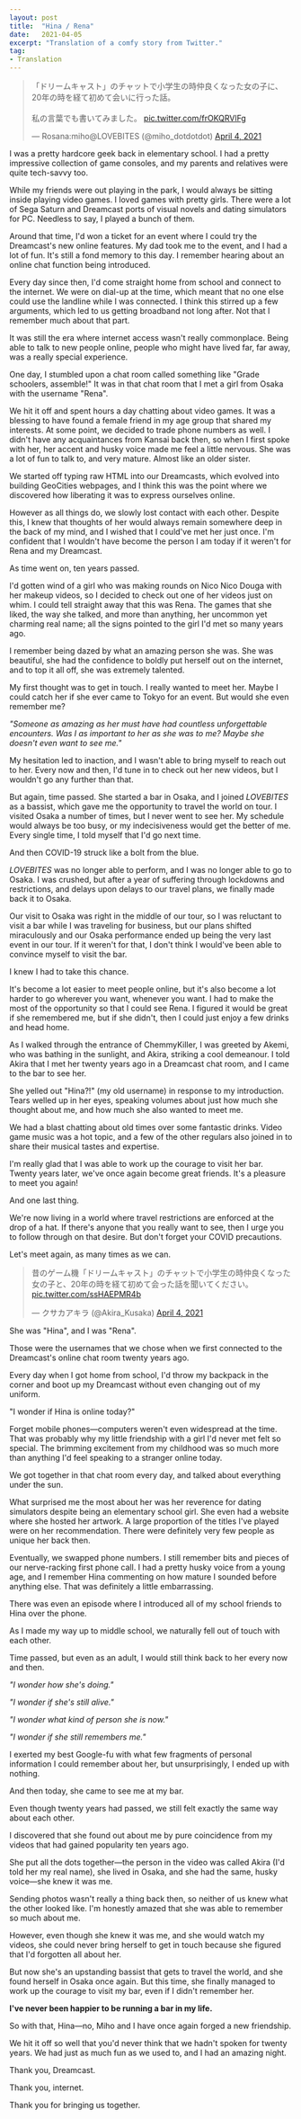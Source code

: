 ```yaml
---
layout: post
title:  "Hina / Rena"
date:   2021-04-05
excerpt: "Translation of a comfy story from Twitter."
tag:
- Translation
---
```


<blockquote class="twitter-tweet tw-align-center"><p lang="ja" dir="ltr">「ドリームキャスト」のチャットで小学生の時仲良くなった女の子に、20年の時を経て初めて会いに行った話。<br><br>私の言葉でも書いてみました。 <a href="https://t.co/frOKQRVlFg">pic.twitter.com/frOKQRVlFg</a></p>&mdash; Rosana:miho@LOVEBITES (@miho_dotdotdot) <a href="https://twitter.com/miho_dotdotdot/status/1378691198534094854?ref_src=twsrc%5Etfw">April 4, 2021</a></blockquote> <script async src="https://platform.twitter.com/widgets.js" charset="utf-8"></script>

I was a pretty hardcore geek back in elementary school. I had a pretty impressive collection of game consoles, and my parents and relatives were quite tech-savvy too.

While my friends were out playing in the park, I would always be sitting inside playing video games. I loved games with pretty girls. There were a lot of Sega Saturn and Dreamcast ports of visual novels and dating simulators for PC. Needless to say, I played a bunch of them.

Around that time, I'd won a ticket for an event where I could try the Dreamcast's new online features. My dad took me to the event, and I had a lot of fun. It's still a fond memory to this day. I remember hearing about an online chat function being introduced.

Every day since then, I'd come straight home from school and connect to the internet. We were on dial-up at the time, which meant that no one else could use the landline while I was connected. I think this stirred up a few arguments, which led to us getting broadband not long after. Not that I remember much about that part.

It was still the era where internet access wasn't really commonplace. Being able to talk to new people online, people who might have lived far, far away, was a really special experience.

One day, I stumbled upon a chat room called something like "Grade schoolers, assemble!" It was in that chat room that I met a girl from Osaka with the username "Rena".

We hit it off and spent hours a day chatting about video games. It was a blessing to have found a female friend in my age group that shared my interests. At some point, we decided to trade phone numbers as well. I didn't have any acquaintances from Kansai back then, so when I first spoke with her, her accent and husky voice made me feel a little nervous. She was a lot of fun to talk to, and very mature. Almost like an older sister.

We started off typing raw HTML into our Dreamcasts, which evolved into building GeoCities webpages, and I think this was the point where we discovered how liberating it was to express ourselves online.

However as all things do, we slowly lost contact with each other. Despite this, I knew that thoughts of her would always remain somewhere deep in the back of my mind, and I wished that I could've met her just once. I'm confident that I wouldn't have become the person I am today if it weren't for Rena and my Dreamcast.

As time went on, ten years passed.

I'd gotten wind of a girl who was making rounds on Nico Nico Douga with her makeup videos, so I decided to check out one of her videos just on whim. I could tell straight away that this was Rena. The games that she liked, the way she talked, and more than anything, her uncommon yet charming real name; all the signs pointed to the girl I'd met so many years ago.

I remember being dazed by what an amazing person she was. She was beautiful, she had the confidence to boldly put herself out on the internet, and to top it all off, she was extremely talented.

My first thought was to get in touch. I really wanted to meet her. Maybe I could catch her if she ever came to Tokyo for an event. But would she even remember me?

_"Someone as amazing as her must have had countless unforgettable encounters. Was I as important to her as she was to me? Maybe she doesn't even want to see me."_

My hesitation led to inaction, and I wasn't able to bring myself to reach out to her. Every now and then, I'd tune in to check out her new videos, but I wouldn't go any further than that.

But again, time passed. She started a bar in Osaka, and I joined _LOVEBITES_ as a bassist, which gave me the opportunity to travel the world on tour. I visited Osaka a number of times, but I never went to see her. My schedule would always be too busy, or my indecisiveness would get the better of me. Every single time, I told myself that I'd go next time.

And then COVID-19 struck like a bolt from the blue.

_LOVEBITES_ was no longer able to perform, and I was no longer able to go to Osaka. I was crushed, but after a year of suffering through lockdowns and restrictions, and delays upon delays to our travel plans, we finally made back it to Osaka.

Our visit to Osaka was right in the middle of our tour, so I was reluctant to visit a bar while I was traveling for business, but our plans shifted miraculously and our Osaka performance ended up being the very last event in our tour. If it weren't for that, I don't think I would've been able to convince myself to visit the bar.

I knew I had to take this chance.

It's become a lot easier to meet people online, but it's also become a lot harder to go wherever you want, whenever you want. I had to make the most of the opportunity so that I could see Rena. I figured it would be great if she remembered me, but if she didn't, then I could just enjoy a few drinks and head home.

As I walked through the entrance of ChemmyKiller, I was greeted by Akemi, who was bathing in the sunlight, and Akira, striking a cool demeanour. I told Akira that I met her twenty years ago in a Dreamcast chat room, and I came to the bar to see her.

She yelled out "Hina?!" (my old username) in response to my introduction. Tears welled up in her eyes, speaking volumes about just how much she thought about me, and how much she also wanted to meet me.

We had a blast chatting about old times over some fantastic drinks. Video game music was a hot topic, and a few of the other regulars also joined in to share their musical tastes and expertise.

I'm really glad that I was able to work up the courage to visit her bar. Twenty years later, we've once again become great friends. It's a pleasure to meet you again!

And one last thing.

We're now living in a world where travel restrictions are enforced at the drop of a hat. If there's anyone that you really want to see, then I urge you to follow through on that desire. But don't forget your COVID precautions.

Let's meet again, as many times as we can.

<blockquote class="twitter-tweet tw-align-center"><p lang="ja" dir="ltr">昔のゲーム機「ドリームキャスト」のチャットで小学生の時仲良くなった女の子と、20年の時を経て初めて会った話を聞いてください。 <a href="https://t.co/ssHAEPMR4b">pic.twitter.com/ssHAEPMR4b</a></p>&mdash; クサカアキラ (@Akira_Kusaka) <a href="https://twitter.com/Akira_Kusaka/status/1378614114004529157?ref_src=twsrc%5Etfw">April 4, 2021</a></blockquote> <script async src="https://platform.twitter.com/widgets.js" charset="utf-8"></script>

She was "Hina", and I was "Rena".

Those were the usernames that we chose when we first connected to the Dreamcast's online chat room twenty years ago.

Every day when I got home from school, I'd throw my backpack in the corner and boot up my Dreamcast without even changing out of my uniform.

"I wonder if Hina is online today?"

Forget mobile phones—computers weren't even widespread at the time. That was probably why my little friendship with a girl I'd never met felt so special. The brimming excitement from my childhood was so much more than anything I'd feel speaking to a stranger online today.

We got together in that chat room every day, and talked about everything under the sun.

What surprised me the most about her was her reverence for dating simulators despite being an elementary school girl. She even had a website where she hosted her artwork. A large proportion of the titles I've played were on her recommendation. There were definitely very few people as unique her back then. 

Eventually, we swapped phone numbers. I still remember bits and pieces of our nerve-racking first phone call. I had a pretty husky voice from a young age, and I remember Hina commenting on how mature I sounded before anything else. That was definitely a little embarrassing.

There was even an episode where I introduced all of my school friends to Hina over the phone.

As I made my way up to middle school, we naturally fell out of touch with each other.

Time passed, but even as an adult, I would still think back to her every now and then.

_"I wonder how she's doing."_

_"I wonder if she's still alive."_

_"I wonder what kind of person she is now."_

_"I wonder if she still remembers me."_

I exerted my best Google-fu with what few fragments of personal information I could remember about her, but unsurprisingly, I ended up with nothing.

And then today, she came to see me at my bar.

Even though twenty years had passed, we still felt exactly the same way about each other.

I discovered that she found out about me by pure coincidence from my videos that had gained popularity ten years ago.

She put all the dots together—the person in the video was called Akira (I'd told her my real name), she lived in Osaka, and she had the same, husky voice—she knew it was me.

Sending photos wasn't really a thing back then, so neither of us knew what the other looked like. I'm honestly amazed that she was able to remember so much about me.

However, even though she knew it was me, and she would watch my videos, she could never bring herself to get in touch because she figured that I'd forgotten all about her.

But now she's an upstanding bassist that gets to travel the world, and she found herself in Osaka once again. But this time, she finally managed to work up the courage to visit my bar, even if I didn't remember her.

**I've never been happier to be running a bar in my life.**

So with that, Hina—no, Miho and I have once again forged a new friendship.

We hit it off so well that you'd never think that we hadn't spoken for twenty years. We had just as much fun as we used to, and I had an amazing night.

Thank you, Dreamcast.

Thank you, internet.

Thank you for bringing us together.

